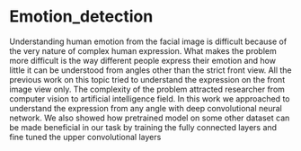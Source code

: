 # Emotion_detection
Understanding human emotion from the facial image is difficult because of the very nature of complex human expression. What makes the problem more difficult is the way different people express their emotion and how little it can be understood from angles other than the strict front view. All the previous work on this topic tried to understand the expression on the front image view only. The complexity of the problem attracted researcher from computer vision to artificial intelligence field. In this work we approached to understand the expression from any angle with deep convolutional neural network. We also showed how pretrained model on some other dataset can be made beneficial in our task by training the fully connected layers and fine tuned the upper convolutional layers
